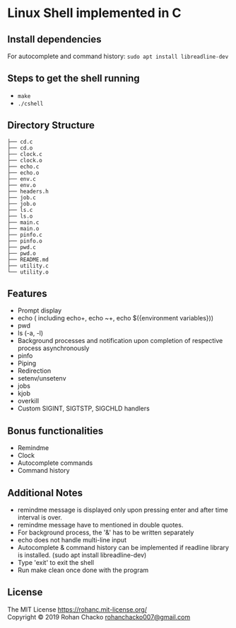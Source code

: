 

# Linux Shell implemented in C

## Install dependencies
For autocomplete and command history:
``` sudo apt install libreadline-dev ```
## Steps to get the shell running
  * `make`
  * `./cshell`

## Directory Structure
```
├── cd.c
├── cd.o
├── clock.c
├── clock.o
├── echo.c
├── echo.o
├── env.c
├── env.o
├── headers.h
├── job.c
├── job.o
├── ls.c
├── ls.o
├── main.c
├── main.o
├── pinfo.c
├── pinfo.o
├── pwd.c
├── pwd.o
├── README.md
├── utility.c
└── utility.o
```

## Features
  + Prompt display
  + echo ( including echo+, echo ~+, echo $({environment variables}))
  + pwd
  + ls (-a, -l)
  + Background processes and notification upon completion of respective process asynchronously
  + pinfo
  + Piping
  + Redirection
  + setenv/unsetenv
  + jobs
  + kjob
  + overkill
  + Custom SIGINT, SIGTSTP, SIGCHLD handlers

## Bonus functionalities
  + Remindme
  + Clock
  + Autocomplete commands
  + Command history

## Additional Notes

  * remindme message is displayed only upon pressing enter and after time interval is over.
  * remindme message have to mentioned in double quotes.
  * For background process, the '&' has to be written separately
  * echo does not handle multi-line input
  * Autocomplete & command history can be implemented if readline library is installed. (sudo apt install libreadline-dev)
  * Type 'exit' to exit the shell
  * Run make clean once done with the program
  
## License
The MIT License https://rohanc.mit-license.org/  
Copyright &copy; 2019 Rohan Chacko <rohanchacko007@gmail.com>
